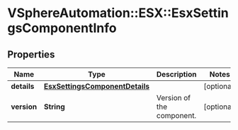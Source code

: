 # VSphereAutomation::ESX::EsxSettingsComponentInfo

## Properties
Name | Type | Description | Notes
------------ | ------------- | ------------- | -------------
**details** | [**EsxSettingsComponentDetails**](EsxSettingsComponentDetails.md) |  | [optional] 
**version** | **String** | Version of the component. | [optional] 


